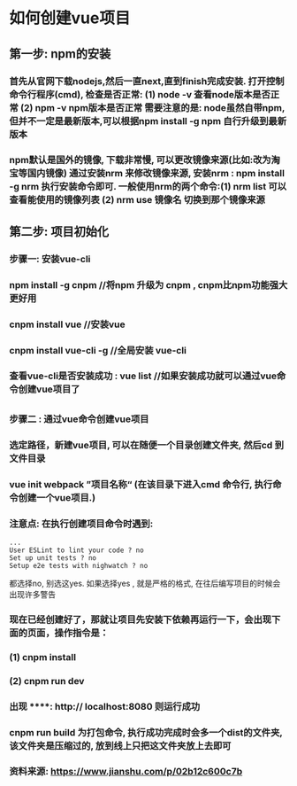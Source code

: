 # 如何创建vue项目
## 第一步: npm的安装
### 首先从官网下载nodejs,然后一直next,直到finish完成安装. 打开控制命令行程序(cmd), 检查是否正常: (1) node -v 查看node版本是否正常 (2) npm -v npm版本是否正常  需要注意的是: node虽然自带npm,但并不一定是最新版本,可以根据npm install -g npm 自行升级到最新版本
### npm默认是国外的镜像, 下载非常慢, 可以更改镜像来源(比如:改为淘宝等国内镜像) 通过安装nrm 来修改镜像来源, 安装nrm : npm install -g nrm 执行安装命令即可. 一般使用nrm的两个命令:(1) nrm list 可以查看能使用的镜像列表 (2) nrm use 镜像名 切换到那个镜像来源
## 第二步: 项目初始化
### 步骤一: 安装vue-cli
### npm install -g cnpm  //将npm 升级为 cnpm , cnpm比npm功能强大更好用 
### cnpm install vue //安装vue
### cnpm install vue-cli -g      //全局安装 vue-cli  
### 查看vue-cli是否安装成功 : vue list  //如果安装成功就可以通过vue命令创建vue项目了
## 
### 步骤二 : 通过vue命令创建vue项目
### 选定路径，新建vue项目, 可以在随便一个目录创建文件夹, 然后cd 到文件目录
### vue init webpack  ”项目名称“  (在该目录下进入cmd 命令行, 执行命令创建一个vue项目.)
### 注意点: 在执行创建项目命令时遇到:
```
...
User ESLint to lint your code ? no 
Set up unit tests ? no
Setup e2e tests with nighwatch ? no
```
都选择no, 别选这yes. 如果选择yes , 就是严格的格式, 在往后编写项目的时候会出现许多警告

### 现在已经创建好了，那就让项目先安装下依赖再运行一下，会出现下面的页面，操作指令是：
### (1) cnpm install 
### (2) cnpm run dev
### 出现 ****: http:// localhost:8080 则运行成功
### cnpm run build 为打包命令, 执行成功完成时会多一个dist的文件夹, 该文件夹是压缩过的, 放到线上只把这文件夹放上去即可


### 资料来源: https://www.jianshu.com/p/02b12c600c7b
